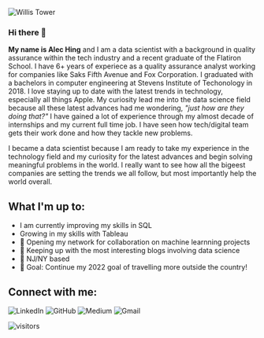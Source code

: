 ![Willis Tower](https://images.unsplash.com/photo-1477959858617-67f85cf4f1df?ixlib=rb-4.0.3&ixid=MnwxMjA3fDB8MHxwaG90by1wYWdlfHx8fGVufDB8fHx8&auto=format&fit=crop&w=1244&q=80)


### Hi there 👋

**My name is Alec Hing** and I am a data scientist with a background in quality assurance within the tech industry and a recent graduate of the Flatiron School. I have 6+ years of experiece as a quality assurance analyst working for companies like Saks Fifth Avenue and Fox Corporation. I graduated with a bachelors in computer engineering at Stevens Institute of Techonology in 2018. I love staying up to date with the latest trends in technology, especially all things Apple. My curiosity lead me into the data science field because all these latest advances had me wondering, _"just how are they doing that?"_  I have gained a lot of experience through my almost decade of internships and my current full time job. I have seen how tech/digital team gets their work done and how they tackle new problems.

I became a data scientist because I am ready to take my experience in the technology field and my curiosity for the latest advances and begin solving meaningful problems in the world. I really want to see how all the bigeest companies are setting the trends we all follow, but most importantly help the world overall.

## What I'm up to:
- I am currently improving my skills in SQL
- Growing in my skills with Tableau
- 🤝 Opening my network for collaboration on machine learnning projects
- 📖 Keeping up with the most interesting blogs involving data science
- 🗽 NJ/NY based
- 🥅 Goal: Continue my 2022 goal of travelling more outside the country!

## Connect with me:
![LinkedIn](https://img.shields.io/badge/linkedin-%230077B5.svg?style=for-the-badge&logo=linkedin&logoColor=white)
![GitHub](https://img.shields.io/badge/github-%23121011.svg?style=for-the-badge&logo=github&logoColor=white)
![Medium](https://img.shields.io/badge/Medium-12100E?style=for-the-badge&logo=medium&logoColor=white)
![Gmail](https://img.shields.io/badge/Gmail-D14836?style=for-the-badge&logo=gmail&logoColor=white)

![visitors](https://visitor-badge.glitch.me/badge?page_id=ahing.id&left_color=green&right_color=red)
